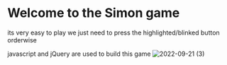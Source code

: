 # Welcome to the Simon game

its very easy to play we just need to press the highlighted/blinked button orderwise

javascript and jQuery are used to build this game
![2022-09-21 (3)](https://user-images.githubusercontent.com/79556950/191519460-374a68d6-4c82-4f14-8b17-cbbc40ac7888.png)
